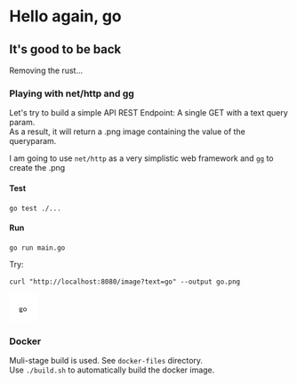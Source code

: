 # Hello again, go

## It's good to be back

Removing the rust...

### Playing with net/http and gg

Let's try to build a simple API REST Endpoint: A single GET with a text query param.  
As a result, it will return a .png image containing the value of the queryparam.  

I am going to use `net/http` as a very simplistic web framework and [`gg`](https://github.com/fogleman/gg) to create the .png  

#### Test

```
go test ./...
```

#### Run

```
go run main.go
```

Try:
```
curl "http://localhost:8080/image?text=go" --output go.png
```

![Go image](go.png)

### Docker

Muli-stage build is used. See `docker-files` directory.  
Use `./build.sh` to automatically build the docker image.  

